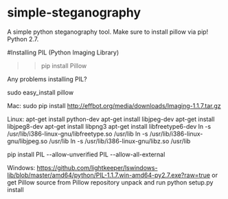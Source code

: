 # simple-steganography
A simple python steganography tool. Make sure to install pillow via pip! Python 2.7.

#Installing PIL (Python Imaging Library)
>> pip install Pillow

Any problems installing PIL?

sudo easy_install pillow

Mac:
sudo pip install http://effbot.org/media/downloads/Imaging-1.1.7.tar.gz

Linux:
apt-get install python-dev
apt-get install libjpeg-dev
apt-get install libjpeg8-dev
apt-get install libpng3 
apt-get install libfreetype6-dev
ln -s /usr/lib/i386-linux-gnu/libfreetype.so /usr/lib
ln -s /usr/lib/i386-linux-gnu/libjpeg.so /usr/lib
ln -s /usr/lib/i386-linux-gnu/libz.so /usr/lib

pip install PIL  --allow-unverified PIL --allow-all-external

Windows:
https://github.com/lightkeeper/lswindows-lib/blob/master/amd64/python/PIL-1.1.7.win-amd64-py2.7.exe?raw=true
or
get Pillow source from Pillow repository unpack and run
python setup.py install
